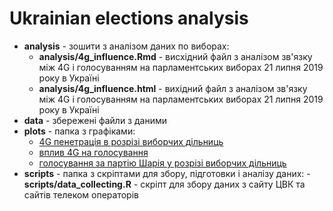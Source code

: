 # Ukrainian elections analysis

- **analysis** - зошити з аналізом даних по виборах:
  - **analysis/4g_influence.Rmd** - висхідний файл з аналізом зв'язку між 4G і голосуванням на парламентських виборах 21 липня 2019 року в Україні
  - **analysis/4g_influence.html** - вихідний файл з аналізом зв'язку між 4G і голосуванням на парламентських виборах 21 липня 2019 року в Україні
- **data** - збережені файли з даними
- **plots** - папка з графіками:
  - [4G пенетрація в розрізі виборчих дільниць](plots/4g.png)
  - [вплив 4G на голосування](plots/4g_influence.png)
  - [голосування за партію Шарія у розрізі виборчих дільниць](plots/map_partiya_shariya.png)
- **scripts** - папка з скріптами для збору, підготовки і аналізу даних:
  -**scripts/data_collecting.R** -  скріпт для збору даних з сайту ЦВК та сайтів телеком операторів
